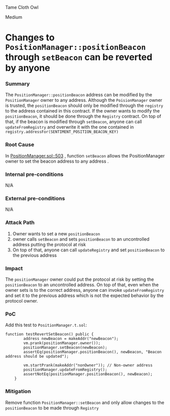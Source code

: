 Tame Cloth Owl

Medium

# Changes to ```PositionManager::positionBeacon``` through  ```setBeacon``` can be reverted by anyone

### Summary

The ```PositionManager::positionBeacon``` address can be modified by the ```PositionManager``` owner to any address. Although the ```PoisionManager``` owner is trusted, the ```positionBeacon``` should only be modified through the ```registry``` to the address contained in this contract. If the owner wants to modify the ```positionBeacon```, it should be done through the ```Registry``` contract.
On top of that, if the beacon is modified through ```setBeacon```, anyone can call ```updateFromRegistry``` and overwrite it with the one contained in ```registry.addressFor(SENTIMENT_POSITION_BEACON_KEY)``` 

### Root Cause

In [PositionManager.sol::503](https://github.com/sherlock-audit/2024-08-sentiment-v2/blob/0b472f4bffdb2c7432a5d21f1636139cc01561a5/protocol-v2/src/PositionManager.sol#L503-L506) , function ```setBeacon``` allows the PositionManager owner to set the beacon address to any address .

### Internal pre-conditions

N/A

### External pre-conditions

N/A

### Attack Path

1. Owner wants to set a new ```positionBeacon```
2. owner calls ```setBeacon``` and sets ```positionBeacon``` to an uncontrolled address putting the protocol at risk
3. On top of that, anyone can call ```updateRegistry``` and set ```positionBeacon``` to the previous address

### Impact

The ```positionManager``` owner could put the protocol at risk by setting the ```positionBeacon``` to an uncontrolled address. On top of that, even when the owner sets is to the correct address, anyone can invoke ```updateFromRegistry``` and set it to the previous address which is not the expected behavior by the protocol owner.

### PoC

Add this test to ```PositionManager.t.sol```:
```solidity
function testRevertSetBeacon() public {
        address newBeacon = makeAddr("newBeacon");
        vm.prank(positionManager.owner());
        positionManager.setBeacon(newBeacon);
        assertEq(positionManager.positionBeacon(), newBeacon, "Beacon address should be updated");

        vm.startPrank(makeAddr("nonOwner")); // Non-owner address
        positionManager.updateFromRegistry();
        assertNotEq(positionManager.positionBeacon(), newBeacon);
    }
```

### Mitigation

Remove function ```PositionManager::setBeacon``` and only allow changes to the ```positionBeacon``` to be made through ```Registry```